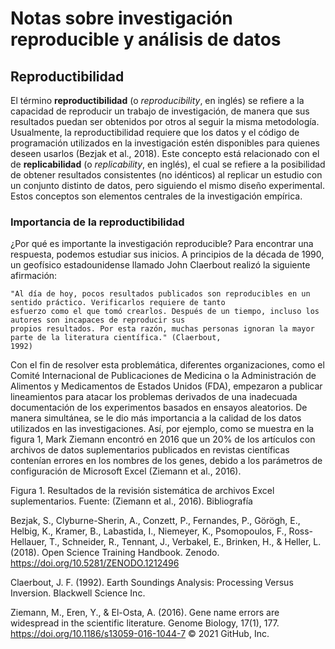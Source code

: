 # Notas sobre investigación reproducible y análisis de datos

## Reproductibilidad

El término **reproductibilidad** (o _reproducibility_, en inglés) se refiere a la capacidad de reproducir un trabajo de
investigación, de manera que sus resultados puedan ser obtenidos por otros al seguir la misma metodología. 
  Usualmente, la reproductibilidad requiere que los datos y el código de programación utilizados en la investigación estén 
  disponibles para quienes deseen usarlos (Bezjak et al., 2018). Este concepto está relacionado con el de **replicabilidad** (o 
  _replicability_, en inglés), el cual se refiere a la posibilidad de obtener resultados consistentes (no idénticos) al replicar un
  estudio con un conjunto distinto de datos, pero siguiendo el mismo diseño experimental. Estos conceptos son elementos
  centrales de la investigación empírica.
  
### Importancia de la reproductibilidad

¿Por qué es importante la investigación reproducible? Para encontrar una respuesta, podemos estudiar sus inicios. A 
principios de la década de 1990, un geofísico estadounidense llamado John Claerbout realizó la siguiente afirmación:

    "Al día de hoy, pocos resultados publicados son reproducibles en un sentido práctico. Verificarlos requiere de tanto
    esfuerzo como el que tomó crearlos. Después de un tiempo, incluso los autores son incapaces de reproducir sus
    propios resultados. Por esta razón, muchas personas ignoran la mayor parte de la literatura científica." (Claerbout,
    1992)

Con el fin de resolver esta problemática, diferentes organizaciones, como el Comité Internacional de Publicaciones de 
Medicina o la Administración de Alimentos y Medicamentos de Estados Unidos (FDA), empezaron a publicar lineamientos
para atacar los problemas derivados de una inadecuada documentación de los experimentos basados en ensayos 
aleatorios. De manera simultánea, se le dio más importancia a la calidad de los datos utilizados en las investigaciones.
Así, por ejemplo, como se muestra en la figura 1, Mark Ziemann encontró en 2016 que un 20% de los artículos con 
archivos de datos suplementarios publicados en revistas científicas contenían errores en los nombres de los genes,
debido a los parámetros de configuración de Microsoft Excel (Ziemann et al., 2016).

Figura 1. Resultados de la revisión sistemática de archivos Excel suplementarios. Fuente: (Ziemann et al., 2016).
Bibliografía

Bezjak, S., Clyburne-Sherin, A., Conzett, P., Fernandes, P., Görögh, E., Helbig, K., Kramer, B., Labastida, I., Niemeyer, K., Psomopoulos, F., Ross-Hellauer, T., Schneider, R., Tennant, J., Verbakel, E., Brinken, H., & Heller, L. (2018). Open Science Training Handbook. Zenodo. https://doi.org/10.5281/ZENODO.1212496

Claerbout, J. F. (1992). Earth Soundings Analysis: Processing Versus Inversion. Blackwell Science Inc.

Ziemann, M., Eren, Y., & El-Osta, A. (2016). Gene name errors are widespread in the scientific literature. Genome Biology, 17(1), 177. https://doi.org/10.1186/s13059-016-1044-7
© 2021 GitHub, Inc.
